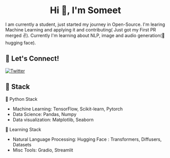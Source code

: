 <h1 align="center">Hi 👋, I'm Someet</h1>

I am currently a student, just started my journey in Open-Source. I'm learing Machine Learning and applying it and contributing( Just got my First PR merged :v:). Currently I'm learning about NLP, image and audio generation(🤗hugging face). 

## 🔗 Let's Connect!
<a href="https://twitter.com/someetsahoo" target="_blank"><img alt="Twitter" src="https://img.shields.io/badge/twitter-%231DA1F2.svg?&style=for-the-badge&logo=twitter&logoColor=white" /></a>

## 🔨 Stack
🐍 Python Stack
- Machine Learning: TensorFlow, Scikit-learn, Pytorch
- Data Science: Pandas, Numpy
- Data visualization: Matplotlib, Seaborn 

:book: Learning Stack
- Natural Language Processing: Hugging Face : Transformers, Diffusers, Datasets
- Misc Tools: Gradio, Streamlit
